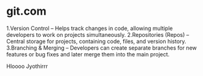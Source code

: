 # git.com
1.Version Control – Helps track changes in code, allowing multiple developers to work on projects simultaneously.
2.Repositories (Repos) – Central storage for projects, containing code, files, and version history.
3.Branching & Merging – Developers can create separate branches for new features or bug fixes and later merge them into the main project.




Hloooo Jyothirrr
